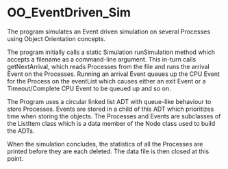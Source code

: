 # OO_EventDriven_Sim

The program simulates an Event driven simulation on several Processes using Object Orientation concepts. 

The program initially calls a static Simulation runSimulation method which accepts a filename as a command-line argument.
This in-turn calls getNextArrival, which reads Processes from the file and runs the arrival Event on the Processes.
Running an arrival Event queues up the CPU Event for the Process on the eventList which causes either an exit Event or a
Timeout/Complete CPU Event to be queued up and so on. 

The Program uses a circular linked list ADT with queue-like behaviour to store Processes. Events are stored in a child of
this ADT which prioritizes time when storing the objects. The Processes and Events are subclasses of the ListItem class 
which is a data member of the Node class used to build the ADTs. 

When the simulation concludes, the statistics of all the Processes are printed before they are each deleted. 
The data file is then closed at this point.  
